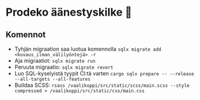 # Prodeko äänestyskilke :bookmark:

## Komennot

- Tyhjän migraation saa luotua komennolla `sqlx migrate add <kuvaus_ilman_välilyöntejä> -r`
- Aja migraatiot: `sqlx migrate run`
- Peruuta migraatio: `sqlx migrate revert`
- Luo SQL-kyselyistä tyypit CI:tä varten `cargo sqlx prepare -- --release --all-targets --all-features`
- Buildaa SCSS: `rsass /vaalikoppi/src/static/scss/main.scss --style compressed > /vaalikoppi/src/static/css/main.css`
